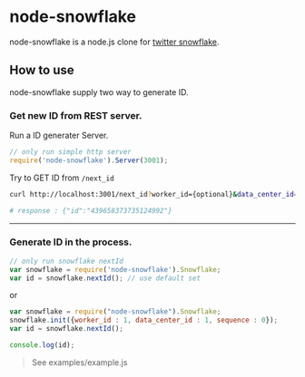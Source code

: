 node-snowflake
==============

node-snowflake is a node.js clone for [twitter snowflake](https://github.com/twitter/snowflake).

## How to use

node-snowflake supply two way to generate ID.

### Get new ID from REST server.

Run a ID generater Server.

```js
// only run simple http server
require('node-snowflake').Server(3001);
```

Try to GET ID from ```/next_id```

```sh
curl http://localhost:3001/next_id?worker_id={optional}&data_center_id={optional}&sequence={optional}

# response : {"id":"439658373735124992"}
```

--------------------------

### Generate ID in the process.

```js
// only run snowflake nextId
var snowflake = require('node-snowflake').Snowflake;
var id = snowflake.nextId(); // use default set
```

 or

```js
var snowflake = require("node-snowflake").Snowflake;
snowflake.init({worker_id : 1, data_center_id : 1, sequence : 0});
var id = snowflake.nextId();

console.log(id);
```

> See examples/example.js
